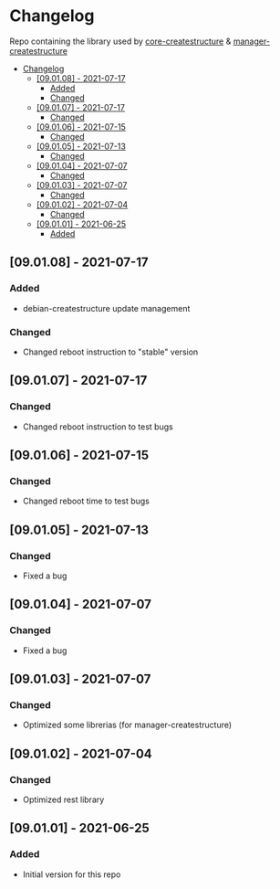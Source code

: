 # Changelog
Repo containing the library used by [core-createstructure](https://github.com/createstructure/core-createstructure) & [manager-createstructure](https://github.com/createstructure/manager-createstructure)

- [Changelog](#changelog)
  - [[09.01.08] - 2021-07-17](#090108---2021-07-17)
    - [Added](#added)
    - [Changed](#changed)
  - [[09.01.07] - 2021-07-17](#090107---2021-07-17)
    - [Changed](#changed-1)
  - [[09.01.06] - 2021-07-15](#090106---2021-07-15)
    - [Changed](#changed-2)
  - [[09.01.05] - 2021-07-13](#090105---2021-07-13)
    - [Changed](#changed-3)
  - [[09.01.04] - 2021-07-07](#090104---2021-07-07)
    - [Changed](#changed-4)
  - [[09.01.03] - 2021-07-07](#090103---2021-07-07)
    - [Changed](#changed-5)
  - [[09.01.02] - 2021-07-04](#090102---2021-07-04)
    - [Changed](#changed-6)
  - [[09.01.01] - 2021-06-25](#090101---2021-06-25)
    - [Added](#added-1)

## [09.01.08] - 2021-07-17
### Added
- debian-createstructure update management
### Changed
- Changed reboot instruction to "stable" version

## [09.01.07] - 2021-07-17
### Changed
- Changed reboot instruction to test bugs


## [09.01.06] - 2021-07-15
### Changed
- Changed reboot time to test bugs

## [09.01.05] - 2021-07-13
### Changed
- Fixed a bug

## [09.01.04] - 2021-07-07
### Changed
- Fixed a bug

## [09.01.03] - 2021-07-07
### Changed
- Optimized some librerias (for manager-createstructure)

## [09.01.02] - 2021-07-04
### Changed
- Optimized rest library

## [09.01.01] - 2021-06-25
### Added
- Initial version for this repo
